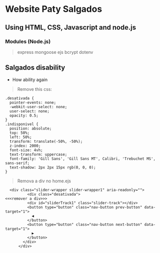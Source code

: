 # Website Paty Salgados

## Using HTML, CSS, Javascript and node.js

### Modules (Node.js)

> express mongoose ejs bcrypt dotenv

## Salgados disability

- How ability again

> Remove this css:

```
.desativada {
  pointer-events: none; 
  -webkit-user-select: none;   
  user-select: none;
  opacity: 0.5;        
}
.indisponivel {
  position: absolute;
  top: 50%;
  left: 50%;
  transform: translate(-50%, -50%);
  z-index: 2000;
  font-size: 4vh;
  text-transform: uppercase;
  font-family: 'Gill Sans', 'Gill Sans MT', Calibri, 'Trebuchet MS', sans-serif;
  text-shadow: 2px 2px 15px rgb(0, 0, 0);
}  
```
> Remova a div no home.ejs

```
  <div class="slider-wrapper slider-wrapper1" aria-readonly="">
          <div class="desativada">                                <<<remover a div>>>
          <div id="sliderTrack1" class="slider-track"></div>
          <button type="button" class="nav-button prev-button" data-target="1">
            ◀
          </button>
          <button type="button" class="nav-button next-button" data-target="1">
            ▶
          </button>
        </div>
      </div>
```

